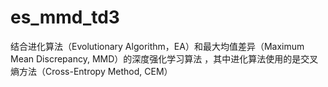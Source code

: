 # es_mmd_td3
结合进化算法（Evolutionary Algorithm，EA）和最大均值差异（Maximum Mean Discrepancy, MMD）的深度强化学习算法 ，其中进化算法使用的是交叉熵方法（Cross-Entropy Method, CEM）
